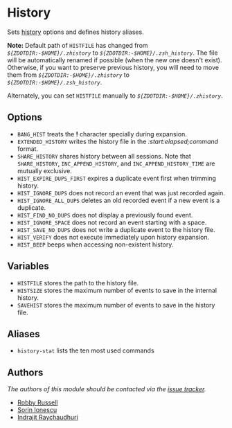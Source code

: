 # History

Sets [history][1] options and defines history aliases.

**Note:** Default path of `HISTFILE` has changed from
_`${ZDOTDIR:-$HOME}/.zhistory`_ to _`${ZDOTDIR:-$HOME}/.zsh_history`_. The file
will be automatically renamed if possible (when the new one doesn't exist).
Otherwise, if you want to preserve previous history, you will need to move them
from _`${ZDOTDIR:-$HOME}/.zhistory`_ to _`${ZDOTDIR:-$HOME}/.zsh_history`_.

Alternately, you can set `HISTFILE` manually to _`${ZDOTDIR:-$HOME}/.zhistory`_.

## Options

- `BANG_HIST` treats the **!** character specially during expansion.
- `EXTENDED_HISTORY` writes the history file in the _:start:elapsed;command_
  format.
- `SHARE_HISTORY` shares history between all sessions. Note that
  `SHARE_HISTORY`, `INC_APPEND_HISTORY`, and `INC_APPEND_HISTORY_TIME` are
  mutually exclusive.
- `HIST_EXPIRE_DUPS_FIRST` expires a duplicate event first when trimming history.
- `HIST_IGNORE_DUPS` does not record an event that was just recorded again.
- `HIST_IGNORE_ALL_DUPS` deletes an old recorded event if a new event is a
  duplicate.
- `HIST_FIND_NO_DUPS` does not display a previously found event.
- `HIST_IGNORE_SPACE` does not record an event starting with a space.
- `HIST_SAVE_NO_DUPS` does not write a duplicate event to the history file.
- `HIST_VERIFY` does not execute immediately upon history expansion.
- `HIST_BEEP` beeps when accessing non-existent history.

## Variables

- `HISTFILE` stores the path to the history file.
- `HISTSIZE` stores the maximum number of events to save in the internal history.
- `SAVEHIST` stores the maximum number of events to save in the history file.

## Aliases

- `history-stat` lists the ten most used commands

## Authors

_The authors of this module should be contacted via the [issue tracker][2]._

- [Robby Russell](https://github.com/robbyrussell)
- [Sorin Ionescu](https://github.com/sorin-ionescu)
- [Indrajit Raychaudhuri](https://github.com/indrajitr)

[1]: https://zsh.sourceforge.net/Guide/zshguide02.html#l16
[2]: https://github.com/sorin-ionescu/prezto/issues
